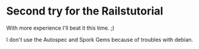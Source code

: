 # Second try for the Railstutorial

With more experience I'll beat it this time. ;) 

I don't use the Autospec and Spork Gems because of troubles with debian.
